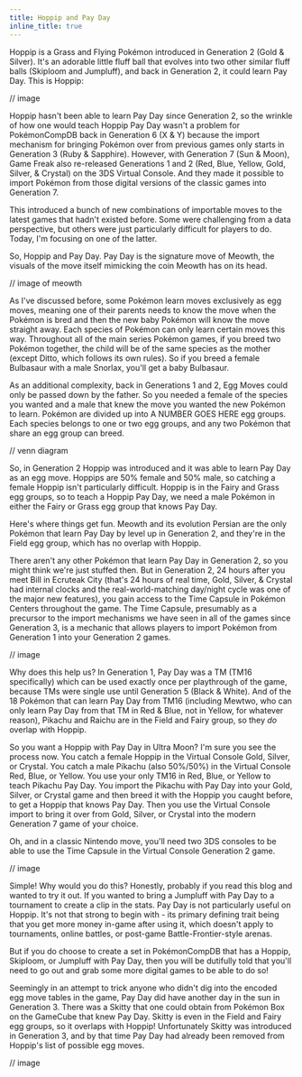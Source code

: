 ```yaml
---
title: Hoppip and Pay Day
inline_title: true
---
```


Hoppip is a Grass and Flying Pokémon introduced in Generation 2 (Gold & Silver). It's an adorable little fluff ball that evolves into two other similar fluff balls (Skiploom and Jumpluff), and back in Generation 2, it could learn Pay Day. This is Hoppip:

// image

Hoppip hasn't been able to learn Pay Day since Generation 2, so the wrinkle of how one would teach Hoppip Pay Day wasn't a problem for PokémonCompDB back in Generation 6 (X & Y) because the import mechanism for bringing Pokémon over from previous games only starts in Generation 3 (Ruby & Sapphire). However, with Generation 7 (Sun & Moon), Game Freak also re-released Generations 1 and 2 (Red, Blue, Yellow, Gold, Silver, & Crystal) on the 3DS Virtual Console. And they made it possible to import Pokémon from those digital versions of the classic games into Generation 7. 

This introduced a bunch of new combinations of importable moves to the latest games that hadn't existed before. Some were challenging from a data perspective, but others were just particularly difficult for players to do. Today, I'm focusing on one of the latter.

So, Hoppip and Pay Day. Pay Day is the signature move of Meowth, the visuals of the move itself mimicking the coin Meowth has on its head.

// image of meowth

As I've discussed before, some Pokémon learn moves exclusively as egg moves, meaning one of their parents needs to know the move when the Pokémon is bred and then the new baby Pokémon will know the move straight away. Each species of Pokémon can only learn certain moves this way. Throughout all of the main series Pokémon games, if you breed two Pokémon together, the child will be of the same species as the mother (except Ditto, which follows its own rules). So if you breed a female Bulbasaur with a male Snorlax, you'll get a baby Bulbasaur.

As an additional complexity, back in Generations 1 and 2, Egg Moves could only be passed down by the father. So you needed a female of the species you wanted and a male that knew the move you wanted the new Pokémon to learn. Pokémon are divided up into A NUMBER GOES HERE egg groups. Each species belongs to one or two egg groups, and any two Pokémon that share an egg group can breed.

// venn diagram

So, in Generation 2 Hoppip was introduced and it was able to learn Pay Day as an egg move. Hoppips are 50% female and 50% male, so catching a female Hoppip isn't particularly difficult. Hoppip is in the Fairy and Grass egg groups, so to teach a Hoppip Pay Day, we need a male Pokémon in either the Fairy or Grass egg group that knows Pay Day.

Here's where things get fun. Meowth and its evolution Persian are the only Pokémon that learn Pay Day by level up in Generation 2, and they're in the Field egg group, which has no overlap with Hoppip.

There aren't any other Pokémon that learn Pay Day in Generation 2, so you might think we're just stuffed then. But in Generation 2, 24 hours after you meet Bill in Ecruteak City (that's 24 hours of real time, Gold, Silver, & Crystal had internal clocks and the real-world-matching day/night cycle was one of the major new features), you gain access to the Time Capsule in Pokémon Centers throughout the game. The Time Capsule, presumably as a precursor to the import mechanisms we have seen in all of the games since Generation 3, is a mechanic that allows players to import Pokémon from Generation 1 into your Generation 2 games.

// image

Why does this help us? In Generation 1, Pay Day was a TM (TM16 specifically) which can be used exactly once per playthrough of the game, because TMs were single use until Generation 5 (Black & White). And of the 18 Pokémon that can learn Pay Day from TM16 (including Mewtwo, who can only learn Pay Day from that TM in Red & Blue, not in Yellow, for whatever reason), Pikachu and Raichu are in the Field and Fairy group, so they *do* overlap with Hoppip.

So you want a Hoppip with Pay Day in Ultra Moon? I'm sure you see the process now. You catch a female Hoppip in the Virtual Console Gold, Silver, or Crystal. You catch a male Pikachu (also 50%/50%) in the Virtual Console Red, Blue, or Yellow. You use your only TM16 in Red, Blue, or Yellow to teach Pikachu Pay Day. You import the Pikachu with Pay Day into your Gold, Silver, or Crystal game and then breed it with the Hoppip you caught before, to get a Hoppip that knows Pay Day. Then you use the Virtual Console import to bring it over from Gold, Silver, or Crystal into the modern Generation 7 game of your choice.

Oh, and in a classic Nintendo move, you'll need two 3DS consoles to be able to use the Time Capsule in the Virtual Console Generation 2 game.

// image

Simple! Why would you do this? Honestly, probably if you read this blog and wanted to try it out. If you wanted to bring a Jumpluff with Pay Day to a tournament to create a clip in the stats. Pay Day is not particularly useful on Hoppip. It's not that strong to begin with - its primary defining trait being that you get more money in-game after using it, which doesn't apply to tournaments, online battles, or post-game Battle-Frontier-style arenas.

But if you do choose to create a set in PokémonCompDB that has a Hoppip, Skiploom, or Jumpluff with Pay Day, then you will be dutifully told that you'll need to go out and grab some more digital games to be able to do so!

Seemingly in an attempt to trick anyone who didn't dig into the encoded egg move tables in the game, Pay Day did have another day in the sun in Generation 3. There was a Skitty that one could obtain from Pokémon Box on the GameCube that knew Pay Day. Skitty is even in the Field and Fairy egg groups, so it overlaps with Hoppip! Unfortunately Skitty was introduced in Generation 3, and by that time Pay Day had already been removed from Hoppip's list of possible egg moves.

// image